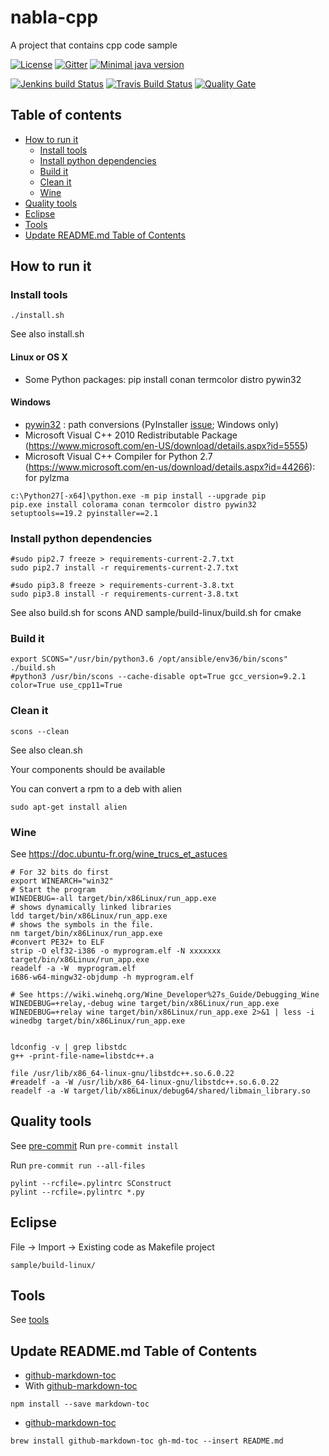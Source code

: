 # nabla-cpp
A project that contains cpp code sample

[![License](http://img.shields.io/:license-apache-blue.svg?style=flat-square)](http://www.apache.org/licenses/LICENSE-2.0.html)
[![Gitter](https://badges.gitter.im/nabla-cpp/Lobby.svg)](https://gitter.im/nabla-cpp/Lobby?utm_source=badge&utm_medium=badge&utm_campaign=pr-badge)
[![Minimal java version](https://img.shields.io/badge/java-1.8-yellow.svg)](https://img.shields.io/badge/java-1.8-yellow.svg)

[![Jenkins build Status](http://albandrieu.com:8686/job/nabla-cpp-interview-microsoft-cmake/badge/icon)](http://albandrieu.com:8686/jenkins/job/nabla-cpp-interview-microsoft-cmake/)
[![Travis Build Status](https://travis-ci.org/AlbanAndrieu/nabla-cpp.svg?branch=master)](https://travis-ci.org/AlbanAndrieu/nabla-cpp)
[![Quality Gate](https://sonarcloud.io/api/project_badges/measure?project=MICROSOFT%3Amaster&metric=alert_status)](https://sonarcloud.io/dashboard/index/MICROSOFT%3Amaster)

## Table of contents

<!-- toc -->

- [How to run it](#how-to-run-it)
  * [Install tools](#install-tools)
  * [Install python dependencies](#install-python-dependencies)
  * [Build it](#build-it)
  * [Clean it](#clean-it)
  * [Wine](#wine)
- [Quality tools](#quality-tools)
- [Eclipse](#eclipse)
- [Tools](#tools)
- [Update README.md Table of Contents](#update-readmemd-table-of-contents)

<!-- tocstop -->

## How to run it

### Install tools

```
./install.sh
```

See also install.sh

#### Linux or OS X

- Some Python packages: pip install conan termcolor distro pywin32

#### Windows

- [pywin32](http://sourceforge.net/projects/pywin32/) : path conversions (PyInstaller [issue](https://github.com/pyinstaller/pyinstaller/issues/1282); Windows only)
- Microsoft Visual C++ 2010 Redistributable Package (https://www.microsoft.com/en-US/download/details.aspx?id=5555)
- Microsoft Visual C++ Compiler for Python 2.7 (https://www.microsoft.com/en-us/download/details.aspx?id=44266): for pylzma

```
c:\Python27[-x64]\python.exe -m pip install --upgrade pip
pip.exe install colorama conan termcolor distro pywin32 setuptools==19.2 pyinstaller==2.1
```


### Install python dependencies

```
#sudo pip2.7 freeze > requirements-current-2.7.txt
sudo pip2.7 install -r requirements-current-2.7.txt

#sudo pip3.8 freeze > requirements-current-3.8.txt
sudo pip3.8 install -r requirements-current-3.8.txt
```

See also build.sh for scons AND sample/build-linux/build.sh for cmake

### Build it

```
export SCONS="/usr/bin/python3.6 /opt/ansible/env36/bin/scons"
./build.sh
#python3 /usr/bin/scons --cache-disable opt=True gcc_version=9.2.1 color=True use_cpp11=True
```

### Clean it

```
scons --clean
```

See also clean.sh

Your components should be available

You can convert a rpm to a deb with alien
```
sudo apt-get install alien
```

### Wine

See https://doc.ubuntu-fr.org/wine_trucs_et_astuces


```
# For 32 bits do first
export WINEARCH="win32"
# Start the program
WINEDEBUG=-all target/bin/x86Linux/run_app.exe
# shows dynamically linked libraries
ldd target/bin/x86Linux/run_app.exe
# shows the symbols in the file.
nm target/bin/x86Linux/run_app.exe
#convert PE32+ to ELF
strip -O elf32-i386 -o myprogram.elf -N xxxxxxx target/bin/x86Linux/run_app.exe
readelf -a -W  myprogram.elf
i686-w64-mingw32-objdump -h myprogram.elf

# See https://wiki.winehq.org/Wine_Developer%27s_Guide/Debugging_Wine
WINEDEBUG=+relay,-debug wine target/bin/x86Linux/run_app.exe
WINEDEBUG=+relay wine target/bin/x86Linux/run_app.exe 2>&1 | less -i
winedbg target/bin/x86Linux/run_app.exe

```


```

ldconfig -v | grep libstdc
g++ -print-file-name=libstdc++.a

file /usr/lib/x86_64-linux-gnu/libstdc++.so.6.0.22
#readelf -a -W /usr/lib/x86_64-linux-gnu/libstdc++.so.6.0.22
readelf -a -W target/lib/x86Linux/debug64/shared/libmain_library.so
```

## Quality tools

See [pre-commit](http://pre-commit.com/)
Run `pre-commit install`

Run `pre-commit run --all-files`

```
pylint --rcfile=.pylintrc SConstruct
pylint --rcfile=.pylintrc *.py
```

## Eclipse

File -> Import -> Existing code as Makefile project
```
sample/build-linux/
```

## Tools

See [tools](https://linuxfr.org/users/oliver_h/journaux/moi-expert-c-j-abandonne-le-cxx)

Update README.md Table of Contents
----------------------------------------------


  * [github-markdown-toc](https://github.com/jonschlinkert/markdown-toc)
  * With [github-markdown-toc](https://github.com/Lucas-C/pre-commit-hooks-nodejs)

`
npm install --save markdown-toc
`

  * [github-markdown-toc](https://github.com/ekalinin/github-markdown-toc)

`
brew install github-markdown-toc
gh-md-toc --insert README.md
`
